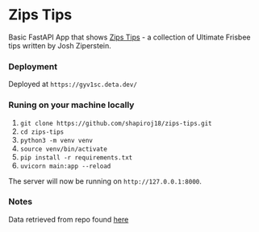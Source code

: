 # Zips Tips

Basic FastAPI App that shows [Zips Tips](https://www.brown.edu/Athletics/Mens_Ultimate/ztips.html) - a collection of Ultimate Frisbee tips written by Josh Ziperstein.

### Deployment
Deployed at `https://gyv1sc.deta.dev/`

### Runing on your machine locally
1. `git clone https://github.com/shapiroj18/zips-tips.git`
2. `cd zips-tips`
3. `python3 -m venv venv`
4. `source venv/bin/activate`
5. `pip install -r requirements.txt`
6. `uvicorn main:app --reload`

The server will now be running on `http://127.0.0.1:8000`.

### Notes
Data retrieved from repo found [here](https://github.com/llimllib/zipstips)